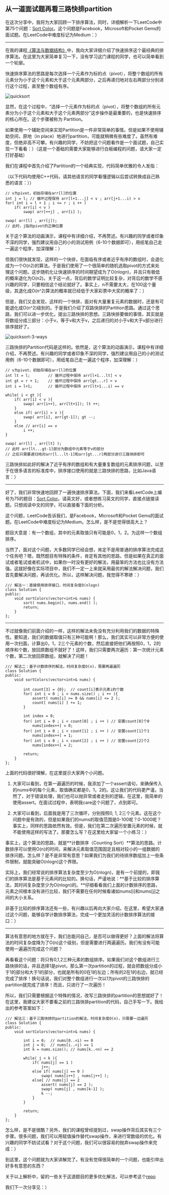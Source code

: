 ## 从一道面试题再看三路快排partition

在这次分享中，我将为大家回顾一下排序算法，同时，详细解析一下LeetCode中第75个问题：[Sort Color](https://leetcode.com/problems/sort-colors/)。这个问题是Facebook，Microsoft和Pocket Gems的面试题。在LeetCode中难度标记为Medium：）

---

在我的课程[《算法与数据结构》](https://coding.imooc.com/class/71.html)中，我向大家详细介绍了快速排序这个最经典的排序算法。在这里为大家简单复习一下，没有学习这门课程的同学，也可以简单看到一个轮廓。

快速排序算法的思路是每次选择一个元素作为标的点（pivot），将整个数组的所有元素分为小于这个元素和大于这个元素两部分，之后再递归地对左右两部分分别进行这个过程，直至整个数组有序。

![quicksort](quicksort.png)

显然，在这个过程中，“选择一个元素作为标的点（pivot），将整个数组的所有元素分为小于这个元素和大于这个元素两部分”这步操作是最重要的，也是快速排序的核心所在。这个步骤被称为 Partition。

如果使用一个辅助空间来实现Partition是一件非常简单的事情。但是如果不使用辅助空间，原地（in place）地进行partition，可能就稍微有些难度了。虽然有难度，但绝非高不可攀。有兴趣的同学，不妨把这个问题看作是一个面试题，自己实现一下看看：）（这是一个基础的需要大家能够进行白板编程的问题，请大家一定打好基础）

我们在课程中首先介绍了Partition的一个经典实现，代码简单优雅的令人发指：

（以下代码均使用C++代码，请其他语言的同学看懂逻辑以后尝试转换成自己熟悉的语言：））

```
// v为pivot，初始存储在arr[l]的位置
int j = l; // 循环过程保持 arr[l+1...j] < v ; arr[j+1...i) > v
for( int i = l + 1 ; i <= r ; i ++ )
    if( arr[i] < v )
        swap( arr[++j] , arr[i] );

swap( arr[l] , arr[j]);
// 此时，j指向pivot的正确位置
```

关于这个算法的动画演示，课程中有详细介绍，不再赘述。有兴趣的同学或者印象不深的同学，强烈建议用自己的小的测试用例（6-10个数据即可），用纸笔自己走一遍这个程序，加深理解：）

但我们很快就发现，这样的一个快排，在面临有序或者近乎有序的数组时，会退化成为一个O(n2)的算法。于是我们使用了一个很简单的随机选取pivot的方式来处理这个问题。这步随机化让快速排序的时间期望成为了O(nlogn)，并且只有极低的概率退化为O(n2)。关于这一点，背后的数学证明比较复杂，对背后的数学不感兴趣的同学，只要相信这个结论就好了。事实上，n不需要太大，在100这个量级，其退化成O(n^2)算法的概率就已经低于大家彩票中大奖的概率了：）

但是，我们又会发现，这样的一个快排，面对有大量重复元素的数据时，还是有可能退化成O(n^2)级别的。于是我们介绍了双路快排的Partition思路。通过这个思路，我们可以进一步优化，提出三路快排的思想。三路快排要做的事情，其实就是将数组分成三部分：小于v，等于v和大于v，之后递归的对小于v和大于v部分进行排序就好了。

![quicksort-3-ways](quicksort-3-ways.png)
	
三路快排的Partition代码是这样的。依然是，这个算法的动画演示，课程中有详细介绍，不再赘述。有兴趣的同学或者印象不深的同学，强烈建议用自己的小的测试用例（6-10个数据即可），用纸笔自己走一遍这个程序，加深理解：）

```
// v为pivot，初始存储在arr[l]的位置
int lt = l;        // 循环过程中保持 arr[l+1...lt] < v
int gt = r + 1;    // 循环过程中保持 arr[gt...r] > v
int i = l+1;       // 循环过程中保持 arr[lt+1...i) == v

while( i < gt ){
    if( arr[i] < v ){
        swap( arr[i++], arr[lt+1]); lt ++;
    }
    else if( arr[i] > v ){
        swap( arr[i], arr[gt-1]); gt --;
    }
    else // arr[i] == v
        i ++;
}

swap( arr[l] , arr[lt] );
// 此时 arr[lt...gt-1]部分为数组中元素等于v的部分
// 之后只需要递归地对arr[l...lt-1]和arr[gt...r]两部分进行三路快排即可
```

三路快排如此好的解决了近乎有序的数组和有大量重复数组的元素排序问题，以至于在很多语言的标准库中，排序接口使用的就是三路快排的思路，比如Java语言：）

---

好了，我们非常快速地回顾了一遍快速排序算法。下面，我们来看LeetCode上编号为75的题目：[Sort Color](https://leetcode.com/problems/sort-colors/)。请英文好，或者想练习英文的同学，直接点链接读题。只想阅读中文的同学，可以直接看下面的分析。

这个问题，LeetCode告诉我们，是Facebook，Microsoft和Pocket Gems的面试题。在LeetCode中难度标记为Medium。怎么样，是不是觉得很高大上？

题目大意是：有一个数组，其中的元素取值只有可能是0，1，2。为这样一个数组排序。

当然了，面对这个问题，大多数同学已经会想，肯定不是用普通的排序算法完成这个任务吧？嗯，既然题目有特殊的条件，肯定有其他的思路，但是如果在真正的面试或者笔试或者机试中，如果你一时没有更好的解法，用最笨的方法也比没有方法强。这就好像在实际项目中，我们不一定一上来就采用最优的解法解决问题，我们首先要解决问题，再谈优化。所以，这样解决问题，我觉得不寒碜：）

```
/// 解法一：直接使用排序接口，时间复杂度O(nlogn)
class Solution {
public:
    void sortColors(vector<int>& nums) {
        sort( nums.begin(), nums.end() );
        return;
    }
};
```

---

不过就像我们前面介绍的一样，这样的解法未免没有充分利用我们的数据的特殊性。要知道，我们的数据取值只有三种可能啊！那么，我们其实可以非常方便的使用一次扫面，计算出0，1，2三个元素的个数，然后直接把他们再按照0，1，2的顺序和个数，放回原数组不就好了！这样，我们只需要两次遍历：第一次统计元素个数，第二次放回原数组，就解决了问题！

```
/// 解法二：基于计数排序的解法，时间复杂度O(n)，需要两遍遍历
class Solution {
public:
    void sortColors(vector<int>& nums) {

        int count[3] = {0};  // count[i]表示元素i的个数
        for( int i = 0 ; i < nums.size() ; i ++ ){
            assert( nums[i] >= 0 && nums[i] <= 2 );
            count[ nums[i] ] += 1;
        }

        int index = 0;
        for( int i = 0 ; i < count[0] ; i ++ ) // 安置count[0]个0
            nums[index++] = 0;
        for( int i = 0 ; i < count[1] ; i ++ ) // 安置count[1]个1
            nums[index++] = 1;
        for( int i = 0 ; i < count[2] ; i ++ ) // 安置count[2]个2
            nums[index++] = 2;

        return;
    }
};
```

上面的代码很好理解，在这里提示大家两个小问题。

1. 大家可以看到，在第一遍遍历的时候，我添加了一个assert语句，来确保传入的nums中的每个元素，取值确实都是0，1，2的。这让我们的代码更严谨。当然了，对于错误处理，我们也可以抛异常或者走别的逻辑，在这里，我简单的使用assert。在面试过程中，表明我care这个问题了，点到即可。
 
2. 大家可以看到，后面我是用了三次循环，分别按照0, 1, 2三个元素。这在这个问题中是有效的，但是如果我们的nums的取值范围是0-100呢？0-1000呢？事实上，同样的思路依然有效。但是，我们在第二次遍历安置元素的时候，就不能使用这样的写法了。那要怎么写？在这里给大家留一个小练习：）

事实上，这个算法的思路，就是**计数排序（Counting Sort）**算法的思路。计数排序可以使用O(n)的时间，来解决元素取值范围固定且相对较小的一组数据的排序问题。怎么样？是不是非常有意思？如果我们为我们的待排序数组加上一些条件限制，就能突破O(nlogn)这个界限。

实际上，我们经常说的排序算法复杂度至少为O(nlogn)，是有一个前提的，即我们的排序算法是基于元素间的比较的。换句话，严谨地说：**基于比较的排序算法，其时间复杂度至少为O(nlogn)的。**仔细看看我们上面的计数排序的思路，元素之间根本没有进行比较，我们不需要在任何时候看诸如nums[i]和nums[j]之间的大小关系。

非基于比较的排序算法还有一些，有兴趣以后再向大家介绍。在这里，希望大家通过这个问题，能够自学计数排序算法，完成一个更加灵活的计数排序算法的接口：）

---

算法有意思的地方就在于，我们总能问自己，是否可以做得更好？上面的解法将算法的时间复杂度降为了O(n)这个级别，但是需要进行两遍遍历。我们有没有可能使用一遍遍历完成这个问题？

再看看这个问题：将只有0,1,2三种元素的数组排序。如果我们对这个数组进行三路快排的话，并且选择1是pivot，那么第一次partition的过程，就会把数组分成小于1的部分和大于1的部分，也就是所有的0在1的左边；所有的2在1的右边，就已经完成了排序！换句话说，我们对整个数组进行一次以1为pivot的三路快排的partition就完成了排序！而且，只进行了一次遍历！

所以，我们只需要根据这个特殊的情况，改写三路快排的partition的思想就好了！在这里，我建议大家不要看之前的三路快排partition的代码，自己手写一下。我给出的参考答案如下：

```
/// 解法三：基于三路快排的partition的解法，时间复杂度O(n)，只需要一边遍历
class Solution {
public:
    void sortColors(vector<int>& nums) {

        int i = 0;  // nums[0..<i) == 0
        int j = 0;  // nums[i..<j) == 1
        int k = nums.size(); // nums[k..<n) == 2

        while( j < k ){
            if( nums[j] == 1 )
                j++;
            else if( nums[j] == 0 )
                swap( nums[i++] , nums[j++] );
            else{ // nums[j] == 2
                assert( nums[j] == 2 );
                swap( nums[j] , nums[k-1] );
                k --;
            }
        }

        return;
    }
};
```

怎么样，是不是很酷？另外，我们的课程曾经提到过，swap操作背后其实有三个步骤。很多问题，我们可以用赋值操作替代swap操作，来进行常数级的优化。有兴趣的同学不妨试试看？对于这个问题，我们可以很容易的抛弃swap操作来完成：）

到这里，这个问题就为大家讲解完了。有没有觉得很简单的一个问题，也能引申出好多有意思的东西？

关于以上解析中，留的一些关于这道题目的更多优化解法，可以参考这个[repo](https://github.com/liuyubobobo/Play-Leetcode/)

我们下一次分享见：）


